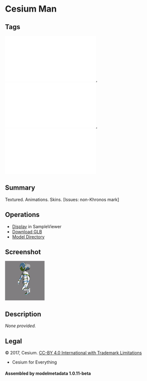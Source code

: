 # Cesium Man

## Tags

![core](../../Models-core.md), ![issues](../../Models-issues.md), ![testing](../../Models-testing.md)

## Summary

Textured. Animations. Skins. [Issues: non-Khronos mark]

## Operations

* [Display](https://github.khronos.org/glTF-Sample-Viewer-Release/?model=https://raw.GithubUserContent.com/DRx3D/glTF-Sample-Assets/main/./Models/CesiumMan/glTF-Binary/CesiumMan.glb) in SampleViewer
* [Download GLB](https://raw.GithubUserContent.com/DRx3D/glTF-Sample-Assets/main/./Models/CesiumMan/glTF-Binary/CesiumMan.glb)
* [Model Directory](./)

## Screenshot

![screenshot](screenshot/screenshot.gif)

## Description

_None provided._

## Legal

&copy; 2017, Cesium. [CC-BY 4.0 International with Trademark Limitations]()

 - Cesium for Everything

#### Assembled by modelmetadata 1.0.11-beta